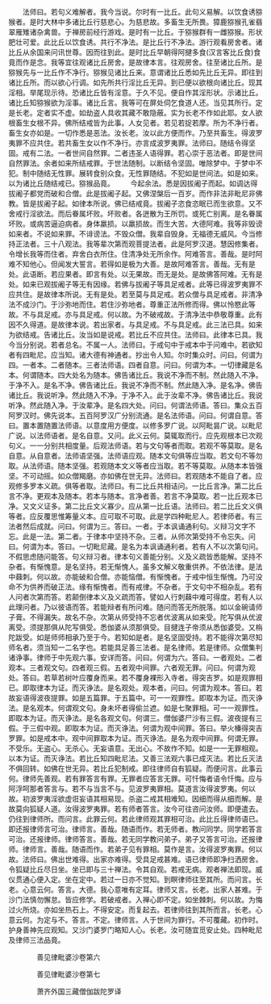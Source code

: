 <!-- { "loadSidebar": true } -->
　　法师曰。若句义难解者。我今当说。尔时有一比丘。此句义易解。以饮食诱猕猴者。是时大林中多诸比丘行慈悲心。为慈悲故。多畜生无所畏。獐鹿猕猴孔雀翡翠雁雉诸杂禽兽。于禅房前经行游戏。是时有一比丘。于猕猴群有一雌猕猴。形状肥壮可爱。此比丘以饮食诱。共行不净法。是比丘行不净法。游行观看房舍者。诸比丘从余国来问讯世尊。因而往到此。是时比丘早朝得阿揵多食(汉言客比丘食)食竟而作是念。我等宜往观诸比丘房舍。是故律本言。往观房舍。往至诸比丘所。是猕猴先与一比丘作不净行。猕猴见诸比丘来。意谓诸比丘悉如先比丘无异。即往到诸比丘所。而以欲心行调。如先所共行淫比丘无异。到已便以欲根向诸比丘。现其淫相。举尾现示待。恐诸比丘皆有淫意。于久不见。便自作其淫形状。示诸比丘。诸比丘知猕猴欲为淫事。诸比丘言。我等可在屏处伺乞食道人还。当见其所行。定是长老。定者实不虚。如劫盗人具收其藏不敢隐蔽。实为长老不作如此耶。女人欲根畜生女根不异。佛所结戒皆为此事。人女见者。若见若捉若摩。所为不净行者。畜生女亦如是。一切作悉是恶法。汝长老。汝以此方便而作。乃至共畜生。得波罗夷罪不应共住。若共畜生女以作不净行。亦言成波罗夷罪。法师曰。随结令得坚固。戒有二法。一者世间自然罪。二者违圣人语得罪。若心崇于恶法者。即是世间自然罪法。余者如来所结戒罪。于世法随制。以断结令坚固。唯除梦中。于梦中不犯。制中随结无性罪。展转食别众食。无性罪随结。不犯如是世间法。如是如来。以为诸比丘随结戒已。猕猴品竟。
　　今起余法。悉是因拔阇子而起。如调达得拔阇子都党而破和合僧。此是拔阇子起。又佛涅槃后一百岁。而作非法非毗尼非佛教。皆是拔阇子起。如律本所说。佛已结戒竟。拔阇子恣食恣眠已而生欲意。又不舍戒行淫欲法。而后眷属坏败。坏败者。各迸散为王所罚。或死亡别离。是名眷属坏败。或病苦逼迫病者。身体羸损。以羸损故。而生大苦。大德阿难。我等非毁谤如来者。不说如来罪。不诽谤法。不毁众僧。我辈自毁身。无福德无威风。今当修持正法者。三十八观法。我等辈次第而观菩提法者。此是阿罗汉道。慧因修集者。令增长我等而住者。弃舍白衣所住。住清净处无所余作。阿难答言。善哉。是时阿难不知他心。但闻发大誓言。若得如是极为大善。是故阿难答言。善哉。无有是处。此语断。若应果者。即言有处。以无果故。而无是处。是故佛答阿难。无有是处。如来已观拔阇子等无有因缘。若佛与拔阇子等具足戒者。此等已得波罗夷罪不应共住。是故律本所说。无有是处。若至莫与具足戒。若众僧与具足戒者。非清净法不成沙门。于沙弥地而住。若住沙弥地者。尊重正法所修而得。佛以怜愍此等故。不与具足戒。亦与具足戒。何以故。为不破戒故。于清净法中恭敬尊重。此有因不久得道。是故律本说。若出家者。与具足戒。不与具足戒。此三法已具。如来为欲结戒。告诸比丘。汝当如是说戒。若比丘不应共住。法师曰。此律本已具。我今当分别说。若者总名。不属一人。法师曰。于戒句中于戒本中于问难中。若欲知者有四毗尼。应当知。诸大德有神通者。抄出令人知。尔时集众时。问曰。何谓为四。一者本。二者随本。三者法师语。四者自意。问曰。何谓为本。一切律藏是名本。何谓随本。四大处名为随本。佛告诸比丘。我说不净而不制。然此随入不净。于净不入。是名不净。佛告诸比丘。我说不净而不制。然此随入净。是名净。佛告诸比丘。我说听净。然此随入不净。于净不入。此于汝辈不净。佛告诸比丘。我说听净。然此随入净。于汝辈净。是名四大处。问曰。何谓法师语。答曰。集众五百阿罗汉时。佛先说本。五百阿罗汉广分别流通。是名法师语。问曰。何谓自意。答曰。置本置随置法师语。以意度用方便度。以修多罗广说。以阿毗昙广说。以毗尼广说。以法师语者。是名自意。又问。此义云何。莫辄取而行。应先观根本已次观句义。一一分别共相度量。后观法师语。若与文句等者而取。若观不等莫取。是名自意。从自意者。法师语坚强。法师语应观。随本文句俱等应当取。若文句不等勿取。从法师语。随本坚强。若观随本文义等者应当取。若不等莫取。从随本本皆强坚。不可动摇。如众僧羯磨。亦如佛在世无异。法师曰。若观随本不能自了者。应观修多罗本义疏。俱等者取。法师曰。有二比丘共相诘问。一比丘言净。第二比丘言不净。更观本及随本。若本与随本。言净者善。若言不净莫取。若一比丘观本已净。又文义证多。第二比丘文义寡少。应从第一比丘语。法师曰。若二比丘文义俱等者。应反覆思惟筹量义本。应可取不可取。此是学四种毗尼人。若律师者。有三法者然后成就。问曰。何谓为三。答曰。一者。于本讽诵通利句。义辩习文字不忘。此是一法。第二者。于律本中坚持不杂。三者。从师次第受持不令忘失。问曰。何谓为本。答曰。一切毗尼藏。是名为本讽诵通利者。若有人不以次第句问。不假思虑随问能答。句义辩习者。律本句义善能分别。义及义疏皆悉能解。坚持不杂者。有惭愧意。是名坚持。若无惭愧人。虽多文解义敬重供养。不依法律。是法中蕀刺。何以故。亦能破和合僧。亦能恼僧。有惭愧者。于戒中恒生惭愧。乃可没命不为供养而破正法。缘有惭愧者。而有戒律。不杂者。于文句中不相杂乱。若有人问者次第而答。若颠倒律本义及义疏而答。譬如人行刺蕀中难可得度。若有人以此理问者。乃以彼语而答。若能辩者有所问难。随问而答无所脱落。如以金碗请师子膏。不得漏失。故名不杂。次第从师受持不忘者优波离从如来受。陀写俱从优波离受。须提那俱从陀写俱受。悉伽婆从须那俱受。目揵连子帝须从悉伽婆受。又栴陀跋受。如是师师相承乃至于今。若知如是者。是名坚固受持。若不能得次第尽知师名者。须当知一二名字也。若能具足善三法者。是名律师。若是律师。众僧集判诸诤事。律师于中先观六事。安详而答。问曰。何谓为六。答曰。一者观处。二者观本。三者观文句。四者观三假。五者观中间罪。六者观无罪。问曰。何谓为观处。答曰。若草若树叶应覆身而来。若不覆身裸形入寺者。得突吉罗。如是观罪相已。即取律本为证。而灭诤法。是名观处。观本者。问曰。何谓为观本。答曰。若故妄语得波夜提罪。如是五篇罪。于五篇中。可一一观罪性。即取本为证。而灭诤法。是名观本。何谓观文句。身未坏者得偷兰遮。如是七聚罪相。可一一观罪性。即取本为证。而灭诤法。是名各观文句。何谓三。僧伽婆尸沙有三假。波夜提有三假。于三假中观。即取本为证。而灭诤法。何谓为观中间罪。答曰。举火榛得突吉罗罪。如是戒本中。观中间罪取本为证。而灭诤法。是名为观中间罪。何谓无罪。不受乐。无盗心。无杀心。无妄语意。无出心。不故作不知。如是一一无罪相观。以本为证。而灭诤法。若比丘知四毗尼法。又善三法观六事已成灭法。若比丘灭法不俱回转。如佛在世无异。若比丘犯制戒。即往律师自有狐疑。而便问言。此事云何。律师先善观。若有罪答言有罪。无罪者应答言无罪。可忏悔者语令忏悔。应与阿浮呵那者答言与。若不与当言不与。见波罗夷罪相。莫道言汝得波罗夷。何以故。初波罗夷淫欲虚诳妄语其相易现。杀盗二戒其相难知。因细而得从细而解。是故莫向狐疑人道。汝得波罗夷罪。若有师者答言。汝今可往咨问汝师。即便遣去。仍往到律师所。而问言。此罪云何。若此律师观其罪相可治。此比丘得律师语已。即还报律师言可治。律师言。善哉。随语而作。若无师者。教问同学。同学若答言可治。还报律师。律师答言。善哉。若无同学教问弟子。弟子又答言可治。还报律师。律师言。善哉。随语而作。若弟子见有罪相。莫作是言。汝得波罗夷罪。何以故。法师曰。佛出世难得。出家亦难得。受具足戒甚难。语已律师即净扫洒房舍。令狐疑比丘尽日坐。坐已即与三十禅法。令其自观。若戒无病。观者禅法即现。威仪贯通心便入定。坐在定中。若过一日亦不觉知。到瞑律师往至其所。而问言。长老。心意云何。答言。大德。我心意唯有定耳。律师又言。长老。出家人甚难。于沙门法慎勿懈怠。皆应修学。若破戒者。入禅心即不定。如坐棘刺。何以故。为悔过火所烧。亦如坐热石上。不得安定。而复起去。若律师往到其所而言。长老。心意云何。为定与不。答言。不定。律师言。人于世间为罪行。不可覆藏。初作时。护身善神先应观知。又沙门婆罗门略知人心。长老。汝可随宜觅安止处。四种毗尼及律师三法品竟。

　　　　善见律毗婆沙卷第六



　　　　善见律毗婆沙卷第七

　　　　萧齐外国三藏僧伽跋陀罗译
